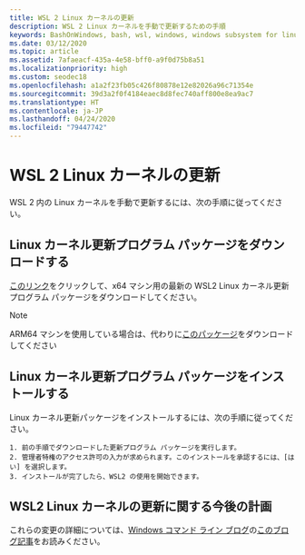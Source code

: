 ```yaml
---
title: WSL 2 Linux カーネルの更新
description: WSL 2 Linux カーネルを手動で更新するための手順
keywords: BashOnWindows, bash, wsl, windows, windows subsystem for linux, windowssubsystem, ubuntu, wsl.conf, wslconfig
ms.date: 03/12/2020
ms.topic: article
ms.assetid: 7afaeacf-435a-4e58-bff0-a9f0d75b8a51
ms.localizationpriority: high
ms.custom: seodec18
ms.openlocfilehash: a1a2f23fb05c426f80878e12e82026a96c71354e
ms.sourcegitcommit: 39d3a2f0f4184eaec8d8fec740aff800e8ea9ac7
ms.translationtype: HT
ms.contentlocale: ja-JP
ms.lasthandoff: 04/24/2020
ms.locfileid: "79447742"
---
```

# WSL 2 Linux カーネルの更新

WSL 2 内の Linux カーネルを手動で更新するには、次の手順に従ってください。

## Linux カーネル更新プログラム パッケージをダウンロードする

[このリンク](https://wslstorestorage.blob.core.windows.net/wslblob/wsl_update_x64.msi)をクリックして、x64 マシン用の最新の WSL2 Linux カーネル更新プログラム パッケージをダウンロードしてください。

> [!NOTE] 
> ARM64 マシンを使用している場合は、代わりに[このパッケージ](https://wslstorestorage.blob.core.windows.net/wslblob/wsl_update_arm64.msi)をダウンロードしてください

## Linux カーネル更新プログラム パッケージをインストールする

Linux カーネル更新パッケージをインストールするには、次の手順に従ってください。

    1. 前の手順でダウンロードした更新プログラム パッケージを実行します。
    2. 管理者特権のアクセス許可の入力が求められます。このインストールを承認するには、[はい] を選択します。
    3. インストールが完了したら、WSL2 の使用を開始できます。
    
## WSL2 Linux カーネルの更新に関する今後の計画

これらの変更の詳細については、[Windows コマンド ライン ブログ](https://devblogs.microsoft.com/commandline/wsl2-will-be-generally-available-in-windows-10-version-2004)の[このブログ記事](https://aka.ms/cliblog)をお読みください。
